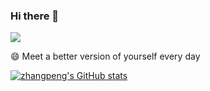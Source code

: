 ### Hi there 👋

![](https://komarev.com/ghpvc/?username=gh-zhangpeng)

😄 Meet a better version of yourself every day

[![zhangpeng's GitHub stats](https://github-readme-stats.vercel.app/api?username=gh-zhangpeng&hide=stars,prs,issues,contribs)](https://github.com/anuraghazra/github-readme-stats)
<!--
**gh-zhangpeng/gh-zhangpeng** is a ✨ _special_ ✨ repository because its `README.md` (this file) appears on your GitHub profile.

Here are some ideas to get you started:

- 🔭 I’m currently working on ...
- 🌱 I’m currently learning ...
- 👯 I’m looking to collaborate on ...
- 🤔 I’m looking for help with ...
- 💬 Ask me about ...
- 📫 How to reach me: ...
- 😄 Pronouns: ...
- ⚡ Fun fact: ...
-->

